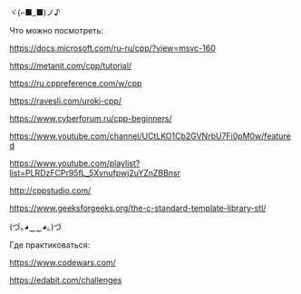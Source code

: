 ヾ(⌐■_■)ノ♪

Что можно посмотреть:

https://docs.microsoft.com/ru-ru/cpp/?view=msvc-160

https://metanit.com/cpp/tutorial/

https://ru.cppreference.com/w/cpp

https://ravesli.com/uroki-cpp/

https://www.cyberforum.ru/cpp-beginners/

https://www.youtube.com/channel/UCtLKO1Cb2GVNrbU7Fi0pM0w/featured

https://www.youtube.com/playlist?list=PLRDzFCPr95fL_5Xvnufpwj2uYZnZBBnsr

http://cppstudio.com/

https://www.geeksforgeeks.org/the-c-standard-template-library-stl/

(づ｡◕‿‿◕｡)づ

Где практиковаться:

https://www.codewars.com/

https://edabit.com/challenges



